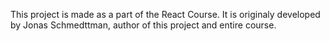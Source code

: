 This project is made as a part of the React Course. It is originaly developed by Jonas Schmedttman, author of this project and entire course.


